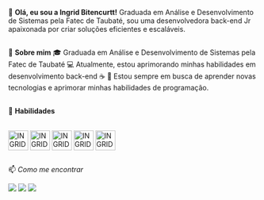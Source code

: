 
👋 **Olá, eu sou a Ingrid Bitencurtt!**
Graduada em Análise e Desenvolvimento de Sistemas pela Fatec de Taubaté, sou uma desenvolvedora back-end Jr apaixonada por criar soluções eficientes e escaláveis.

## 

🌱 **Sobre mim**
🎓 Graduada em Análise e Desenvolvimento de Sistemas pela Fatec de Taubaté
💻 Atualmente, estou aprimorando minhas habilidades em desenvolvimento back-end ☕ 
🚀 Estou sempre em busca de aprender novas tecnologias e aprimorar minhas habilidades de programação.


## 

🚀 **Habilidades**
<div style="display: inline_block"><br>
  
  <img align="center" alt="INGRID-JAVA" height="40" width="40" src="https://cdn.jsdelivr.net/gh/devicons/devicon/icons/java/java-original-wordmark.svg" />
  <img align="center" alt="INGRID-SPRING" height="40" width="40"
    src="https://cdn.jsdelivr.net/gh/devicons/devicon@latest/icons/spring/spring-original-wordmark.svg" />
  <img align="center" alt="INGRID-Docker" height="40" width="40" 
    src="https://cdn.jsdelivr.net/gh/devicons/devicon@latest/icons/docker/docker-original-wordmark.svg" />
  <img align="center" alt="INGRID-mongo" height="40" width="40"
  src="https://cdn.jsdelivr.net/gh/devicons/devicon@latest/icons/mongodb/mongodb-original-wordmark.svg" />
  <img align="center" alt="INGRID-dbeaver" height="40" width="40"
  src="https://cdn.jsdelivr.net/gh/devicons/devicon@latest/icons/dbeaver/dbeaver-original.svg" />
          


  
  

##  
📫 *Como me encontrar*

<div><a href = "mailto:ingrid.bitencurtt98@gmail.com"><img src="https://img.shields.io/badge/-Gmail-%23333?style=for-the-badge&logo=gmail&logoColor=white" target="_blank"></a>
  <a href="https://www.linkedin.com/in/ingrid-bitencurtt-a2b37a1a3/" target="_blank"><img src="https://img.shields.io/badge/-LinkedIn-%230077B5?style=for-the-badge&logo=linkedin&logoColor=white" target="_blank"></a> 
  <a href="https://www.twitch.tv/yngritte" target="_blank"><img src="https://img.shields.io/badge/Twitch-9146FF?style=for-the-badge&logo=twitch&logoColor=white" target="_blank"></a>

